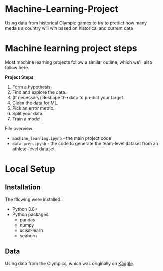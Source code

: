 # Machine-Learning-Project
Using data from historical Olympic games to try to predict how many medals a country will win based on historical and current data

# Machine learning project steps

Most machine learning projects follow a similar outline, which we'll also follow here. 

**Project Steps**

1. Form a hypothesis.
2. Find and explore the data.
3. (If necessary) Reshape the data to predict your target.
4. Clean the data for ML.
5. Pick an error metric.
6. Split your data.
7. Train a model.


File overview:

* `machine_learning.ipynb` - the main project code
* `data_prep.ipynb` - the code to generate the team-level dataset from an athlete-level dataset

# Local Setup

## Installation

The fllowing were installed:

* Python 3.8+
* Python packages
    * pandas
    * numpy
    * scikit-learn
    * seaborn


## Data

Using data from the Olympics, which was originally on [Kaggle](https://www.kaggle.com/datasets/heesoo37/120-years-of-olympic-history-athletes-and-results).
